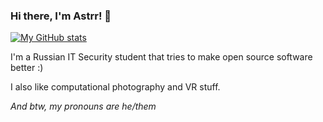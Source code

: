 ### Hi there, I'm Astrr! 👋
[![My GitHub stats](https://github-readme-stats.vercel.app/api?username=astrr)](https://github.com/anuraghazra/github-readme-stats)

I'm a Russian IT Security student that tries to make open source software better :)

I also like computational photography and VR stuff.

_And btw, my pronouns are he/them_
<!--
**Astrr/Astrr** is a ✨ _special_ ✨ repository because its `README.md` (this file) appears on your GitHub profile.

Here are some ideas to get you started:

- 🔭 I’m currently working on ...
- 🌱 I’m currently learning ...
- 👯 I’m looking to collaborate on ...
- 🤔 I’m looking for help with ...
- 💬 Ask me about ...
- 📫 How to reach me: ...
- 😄 Pronouns: ...
- ⚡ Fun fact: ...
-->
